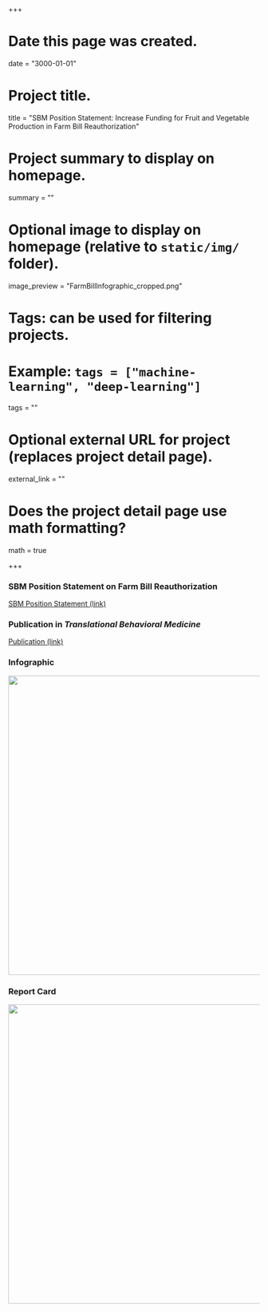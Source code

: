 +++
# Date this page was created.
date = "3000-01-01"

# Project title.
title = "SBM Position Statement: Increase Funding for Fruit and Vegetable Production in Farm Bill Reauthorization"

# Project summary to display on homepage.
summary = ""

# Optional image to display on homepage (relative to `static/img/` folder).
image_preview = "FarmBillInfographic_cropped.png"

# Tags: can be used for filtering projects.
# Example: `tags = ["machine-learning", "deep-learning"]`
tags = ""

# Optional external URL for project (replaces project detail page).
external_link = ""

# Does the project detail page use math formatting?
math = true

+++

### SBM Position Statement on Farm Bill Reauthorization

[SBM Position Statement (link)](http://bit.ly/FarmBillStatement)

### Publication in *Translational Behavioral Medicine*

[Publication (link)](https://doi.org/10.1093/tbm/iby041)

### Infographic

<img src="https://i.imgur.com/88Y0KW1.png" width="600" />

### Report Card

<img src="https://i.imgur.com/2KY3zQ9.png" width="600" />


